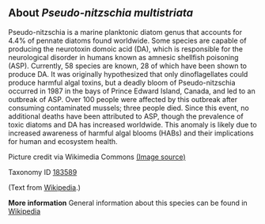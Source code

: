 **About *Pseudo-nitzschia multistriata***
-------------------------
Pseudo-nitzschia is a marine planktonic diatom genus that accounts for 4.4% of pennate diatoms found worldwide. Some species are capable of producing the neurotoxin domoic acid (DA), which is responsible for the neurological disorder in humans known as amnesic shellfish poisoning (ASP). Currently, 58 species are known, 28 of which have been shown to produce DA. It was originally hypothesized that only dinoflagellates could produce harmful algal toxins, but a deadly bloom of Pseudo-nitzschia occurred in 1987 in the bays of Prince Edward Island, Canada, and led to an outbreak of ASP. Over 100 people were affected by this outbreak after consuming contaminated mussels; three people died. Since this event, no additional deaths have been attributed to ASP, though the prevalence of toxic diatoms and DA has increased worldwide. This anomaly is likely due to increased awareness of harmful algal blooms (HABs) and their implications for human and ecosystem health.

Picture credit via Wikimedia Commons [(Image source)](https://en.wikipedia.org/wiki/Pseudo-nitzschia#/media/File:Pseudonitzschia2.jpg)

Taxonomy ID [183589](https://www.uniprot.org/taxonomy/183589)

(Text from [Wikipedia](https://en.wikipedia.org/).)

**More information**
General information about this species can be found in [Wikipedia](https://en.wikipedia.org/wiki/Pseudo-nitzschia)
